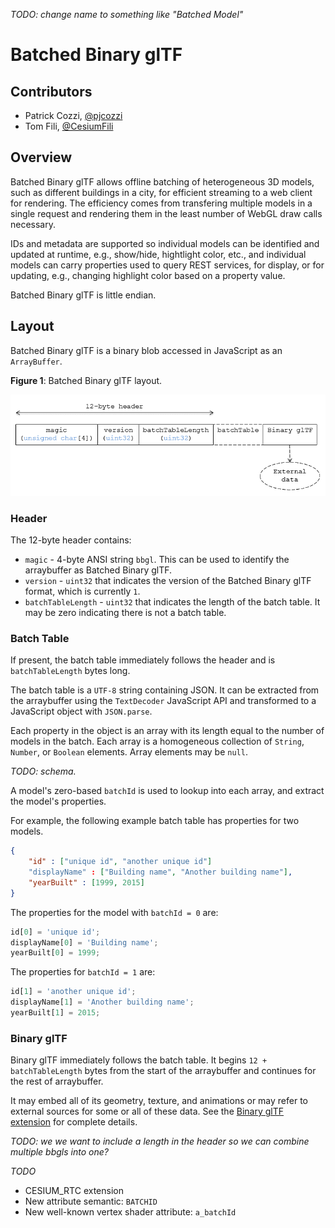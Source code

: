 _TODO: change name to something like "Batched Model"_

# Batched Binary glTF

## Contributors

* Patrick Cozzi, [@pjcozzi](https://twitter.com/pjcozzi)
* Tom Fili, [@CesiumFili](https://twitter.com/CesiumFili)

## Overview

Batched Binary glTF allows offline batching of heterogeneous 3D models, such as different buildings in a city, for efficient streaming to a web client for rendering.  The efficiency comes from transfering multiple models in a single request and rendering them in the least number of WebGL draw calls necessary.

IDs and metadata are supported so individual models can be identified and updated at runtime, e.g., show/hide, hightlight color, etc., and individual models can carry properties used to query REST services, for display, or for updating, e.g., changing highlight color based on a property value.

Batched Binary glTF is little endian.

## Layout

Batched Binary glTF is a binary blob accessed in JavaScript as an `ArrayBuffer`.

**Figure 1**: Batched Binary glTF layout.

![](figures/layout.png)

### Header

The 12-byte header contains:

* `magic` - 4-byte ANSI string `bbgl`.  This can be used to identify the arraybuffer as Batched Binary glTF.
* `version` - `uint32` that indicates the version of the Batched Binary glTF format, which is currently `1`.
* `batchTableLength` - `uint32` that indicates the length of the batch table.  It may be zero indicating there is not a batch table.

### Batch Table

If present, the batch table immediately follows the header and is `batchTableLength` bytes long.

The batch table is a `UTF-8` string containing JSON.  It can be extracted from the arraybuffer using the `TextDecoder` JavaScript API and transformed to a JavaScript object with `JSON.parse`.

Each property in the object is an array with its length equal to the number of models in the batch.  Each array is a homogeneous collection of `String`, `Number`, or `Boolean` elements.  Array elements may be `null`.

_TODO: schema._

A model's zero-based `batchId` is used to lookup into each array, and extract the model's properties.

For example, the following example batch table has properties for two models.
```json
{
    "id" : ["unique id", "another unique id"]
    "displayName" : ["Building name", "Another building name"],
    "yearBuilt" : [1999, 2015]
}
```

The properties for the model with `batchId = 0` are:
```javascript
id[0] = 'unique id';
displayName[0] = 'Building name';
yearBuilt[0] = 1999;
```

The properties for `batchId = 1` are:
```javascript
id[1] = 'another unique id';
displayName[1] = 'Another building name';
yearBuilt[1] = 2015;
```

### Binary glTF

Binary glTF immediately follows the batch table.  It begins `12 + batchTableLength` bytes from the start of the arraybuffer and continues for the rest of arraybuffer.

It may embed all of its geometry, texture, and animations or may refer to external sources for some or all of these data.  See the [Binary glTF extension](https://github.com/KhronosGroup/glTF/blob/new-extensions/extensions/CESIUM_binary_glTF/README.md) for complete details.

_TODO: we we want to include a length in the header so we can combine multiple bbgls into one?_

_TODO_
   * CESIUM_RTC extension
   * New attribute semantic: `BATCHID`
   * New well-known vertex shader attribute: `a_batchId`
